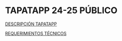 # TAPATAPP 24-25 PÚBLICO

[DESCRIPCIÓN TAPATAPP](descTapatapp.md)

[REQUERIMIENTOS TÉCNICOS](requerimientosTecnicos.md)